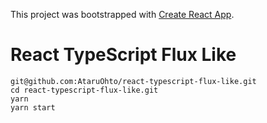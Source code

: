 This project was bootstrapped with [Create React App](https://github.com/facebookincubator/create-react-app).

# React TypeScript Flux Like

```
git@github.com:AtaruOhto/react-typescript-flux-like.git
cd react-typescript-flux-like.git
yarn
yarn start
```
